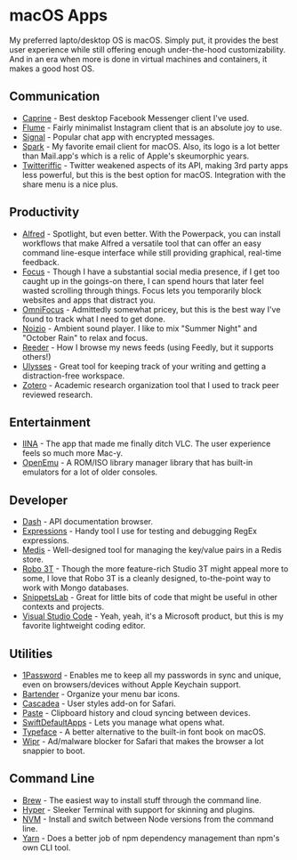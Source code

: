 # macOS Apps

My preferred lapto/desktop OS is macOS. Simply put, it provides the best user experience while still offering enough under-the-hood customizability. And in an era when more is done in virtual machines and containers, it makes a good host OS.

## Communication

* [Caprine](https://sindresorhus.com/caprine/) - Best desktop Facebook Messenger client I've used.
* [Flume](https://flumeapp.com) - Fairly minimalist Instagram client that is an absolute joy to use.
* [Signal](https://signal.org/download/) - Popular chat app with encrypted messages.
* [Spark](https://sparkmailapp.com) - My favorite email client for macOS. Also, its logo is a lot better than Mail.app's which is a relic of Apple's skeumorphic years.
* [Twitteriffic](https://twitterrific.com/mac) - Twitter weakened aspects of its API, making 3rd party apps less powerful, but this is the best option for macOS. Integration with the share menu is a nice plus.

## Productivity

* [Alfred](https://www.alfredapp.com) - Spotlight, but even better. With the Powerpack, you can install workflows that make Alfred a versatile tool that can offer an easy command line-esque interface while still providing graphical, real-time feedback.
* [Focus](https://heyfocus.com) - Though I have a substantial social media presence, if I get too caught up in the goings-on there, I can spend hours that later feel wasted scrolling through things. Focus lets you temporarily block websites and apps that distract you.
* [OmniFocus](https://www.omnigroup.com/omnifocus/) - Admittedly somewhat pricey, but this is the best way I've found to track what I need to get done.
* [Noizio](http://noiz.io) - Ambient sound player. I like to mix "Summer Night" and "October Rain" to relax and focus.
* [Reeder](http://reederapp.com/mac/) - How I browse my news feeds (using Feedly, but it supports others!)
* [Ulysses](https://ulysses.app) - Great tool for keeping track of your writing and getting a distraction-free workspace.
* [Zotero](https://www.zotero.org) - Academic research organization tool that I used to track peer reviewed research.

## Entertainment

* [IINA](https://lhc70000.github.io/iina/) - The app that made me finally ditch VLC. The user experience feels so much more Mac-y.
* [OpenEmu](https://openemu.org) - A ROM/ISO library manager library that has built-in emulators for a lot of older consoles.

## Developer

* [Dash](https://kapeli.com/dash) - API documentation browser.
* [Expressions](https://www.apptorium.com/expressions) - Handy tool I use for testing and debugging RegEx expressions.
* [Medis](http://getmedis.com) - Well-designed tool for managing the key/value pairs in a Redis store.
* [Robo 3T](https://robomongo.org) - Though the more feature-rich Studio 3T might appeal more to some, I love that Robo 3T is a cleanly designed, to-the-point way to work with Mongo databases.
* [SnippetsLab](https://snippetslab.org) - Great for little bits of code that might be useful in other contexts and projects.
* [Visual Studio Code](https://code.visualstudio.com) - Yeah, yeah, it's a Microsoft product, but this is my favorite lightweight coding editor.

## Utilities

* [1Password](https://1password.com/) - Enables me to keep all my passwords in sync and unique, even on browsers/devices without Apple Keychain support.
* [Bartender](https://www.macbartender.com) - Organize your menu bar icons.
* [Cascadea](https://cascadea.app) - User styles add-on for Safari.
* [Paste](https://pasteapp.me) - Clipboard history and cloud syncing between devices.
* [SwiftDefaultApps](https://github.com/Lord-Kamina/SwiftDefaultApps/releases) - Lets you manage what opens what.
* [Typeface](https://typefaceapp.com) - A better alternative to the built-in font book on macOS.
* [Wipr](https://itunes.apple.com/us/app/wipr/id1320666476?mt=12) - Ad/malware blocker for Safari that makes the browser a lot snappier to boot.

## Command Line

* [Brew](https://brew.sh) - The easiest way to install stuff through the command line.
* [Hyper](https://hyper.is) - Sleeker Terminal with support for skinning and plugins.
* [NVM](https://github.com/creationix/nvm) - Install and switch between Node versions from the command line.
* [Yarn](https://yarnpkg.com/en/) - Does a better job of npm dependency management than npm's own CLI tool.